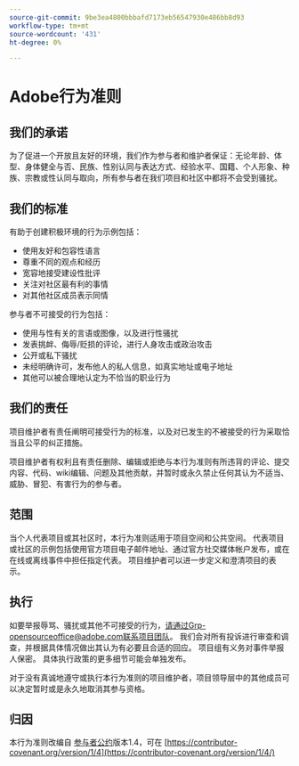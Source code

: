 ```yaml
---
source-git-commit: 9be3ea4800bbbafd7173eb56547930e486bb8d93
workflow-type: tm+mt
source-wordcount: '431'
ht-degree: 0%

---
```

# Adobe行为准则

## 我们的承诺

为了促进一个开放且友好的环境，我们作为参与者和维护者保证：无论年龄、体型、身体健全与否、民族、性别认同与表达方式、经验水平、国籍、个人形象、种族、宗教或性认同与取向，所有参与者在我们项目和社区中都将不会受到骚扰。

## 我们的标准

有助于创建积极环境的行为示例包括：

* 使用友好和包容性语言
* 尊重不同的观点和经历
* 宽容地接受建设性批评
* 关注对社区最有利的事情
* 对其他社区成员表示同情

参与者不可接受的行为包括：

* 使用与性有关的言语或图像，以及进行性骚扰
* 发表挑衅、侮辱/贬损的评论，进行人身攻击或政治攻击
* 公开或私下骚扰
* 未经明确许可，发布他人的私人信息，如真实地址或电子地址
* 其他可以被合理地认定为不恰当的职业行为

## 我们的责任

项目维护者有责任阐明可接受行为的标准，以及对已发生的不被接受的行为采取恰当且公平的纠正措施。

项目维护者有权利且有责任删除、编辑或拒绝与本行为准则有所违背的评论、提交内容、代码、wiki编辑、问题及其他贡献，并暂时或永久禁止任何其认为不适当、威胁、冒犯、有害行为的参与者。

## 范围

当个人代表项目或其社区时，本行为准则适用于项目空间和公共空间。 代表项目或社区的示例包括使用官方项目电子邮件地址、通过官方社交媒体帐户发布，或在在线或离线事件中担任指定代表。 项目维护者可以进一步定义和澄清项目的表示。

## 执行

如要举报辱骂、骚扰或其他不可接受的行为，请通过Grp-opensourceoffice@adobe.com联系项目团队。 我们会对所有投诉进行审查和调查，并根据具体情况做出其认为有必要且合适的回应。 项目组有义务对事件举报人保密。
具体执行政策的更多细节可能会单独发布。

对于没有真诚地遵守或执行本行为准则的项目维护者，项目领导层中的其他成员可以决定暂时或是永久地取消其参与资格。

## 归因

本行为准则改编自 [参与者公约](https://contributor-covenant.org)版本1.4，可在 [https://contributor-covenant.org/version/1/4](https://contributor-covenant.org/version/1/4/)
